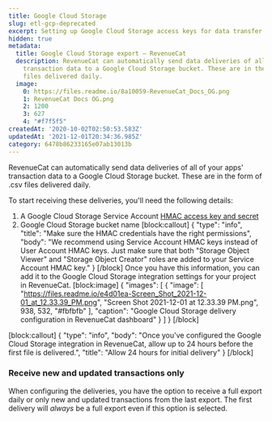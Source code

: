 ```yaml
---
title: Google Cloud Storage
slug: etl-gcp-deprecated
excerpt: Setting up Google Cloud Storage access keys for data transfer
hidden: true
metadata:
  title: Google Cloud Storage export – RevenueCat
  description: RevenueCat can automatically send data deliveries of all of your apps'
    transaction data to a Google Cloud Storage bucket. These are in the form of .csv
    files delivered daily.
  image:
    0: https://files.readme.io/8a10059-RevenueCat_Docs_OG.png
    1: RevenueCat Docs OG.png
    2: 1200
    3: 627
    4: "#f7f5f5"
createdAt: '2020-10-02T02:50:53.583Z'
updatedAt: '2021-12-01T20:34:36.985Z'
category: 6478b86233165e07ab13013b
---
```

RevenueCat can automatically send data deliveries of all of your apps' transaction data to a Google Cloud Storage bucket. These are in the form of .csv files delivered daily.

To start receiving these deliveries, you'll need the following details:

1. A Google Cloud Storage Service Account [HMAC access key and secret](https://cloud.google.com/storage/docs/authentication/hmackeys)
2. Google Cloud Storage bucket name
[block:callout]
{
  "type": "info",
  "title": "Make sure the HMAC credentials have the right permissions",
  "body": "We recommend using Service Account HMAC keys instead of User Account HMAC keys. Just make sure that both \"Storage Object Viewer\" and \"Storage Object Creator\" roles are added to your Service Account HMAC key."
}
[/block]
Once you have this information, you can add it to the Google Cloud Storage integration settings for your project in RevenueCat.
[block:image]
{
  "images": [
    {
      "image": [
        "https://files.readme.io/e4d01ea-Screen_Shot_2021-12-01_at_12.33.39_PM.png",
        "Screen Shot 2021-12-01 at 12.33.39 PM.png",
        938,
        532,
        "#fbfbfb"
      ],
      "caption": "Google Cloud Storage delivery configuration in RevenueCat dashboard"
    }
  ]
}
[/block]

[block:callout]
{
  "type": "info",
  "body": "Once you've configured the Google Cloud Storage integration in RevenueCat, allow up to 24 hours before the first file is delivered.",
  "title": "Allow 24 hours for initial delivery"
}
[/block]
### Receive new and updated transactions only
When configuring the deliveries, you have the option to receive a full export daily or only new and updated transactions from the last export. The first delivery will *always* be a full export even if this option is selected.